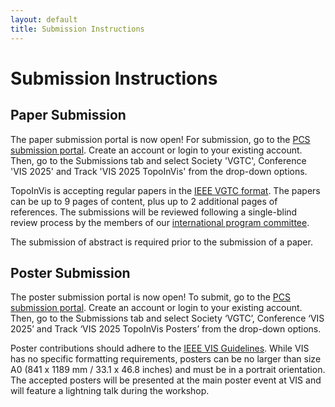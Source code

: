 ```yaml
---
layout: default
title: Submission Instructions
---
```


# Submission Instructions

## Paper Submission

The paper submission portal is now open! For submission, go to the 
[PCS submission portal](https://new.precisionconference.com/vgtc).
Create an account or login to your existing account. Then, go to the Submissions 
tab and select Society 'VGTC', Conference 'VIS 2025' and Track 'VIS 2025 TopoInVis' 
from the drop-down options. 

TopoInVis is accepting regular papers in the 
[IEEE VGTC format](https://tc.computer.org/vgtc/publications/conference/). 
The papers can be up to 9 pages of content, plus up to 2 additional pages of 
references. The submissions will be reviewed following a single-blind review 
process by the members of our [international program committee](organization.html).

The submission of abstract is required prior to the submission 
of a paper.

## Poster Submission

The poster submission portal is now open! To submit, go to the [PCS submission portal](https://new.precisionconference.com/vgtc). Create an account or login to your existing account. Then, go to the Submissions tab and select Society ‘VGTC’, Conference ‘VIS 2025’ and Track ‘VIS 2025 TopoInVis Posters’ from the drop-down options.

Poster contributions should adhere to the [IEEE VIS Guidelines](https://ieeevis.org/year/2025/info/call-participation/posters). While VIS has no specific formatting requirements, posters can be no larger than size A0 (841 x 1189 mm / 33.1 x 46.8 inches) and must be in a portrait orientation. The accepted posters will be presented at the main poster event at VIS and will feature a lightning talk during the workshop.



